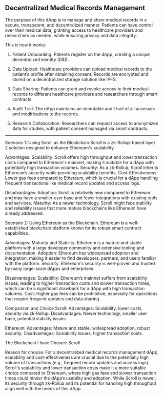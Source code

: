 Decentralized Medical Records Management
--------------------------------------------------------------------
The purpose of this dApp is to manage and share medical records in a secure, transparent, and decentralized manner. Patients can have control over their medical data, granting access to healthcare providers and researchers as needed, while ensuring privacy and data integrity.

This is how it works:
1. Patient Onboarding: Patients register on the dApp, creating a unique decentralized identity (DID).

2. Data Upload: Healthcare providers can upload medical records to the patient’s profile after obtaining consent. Records are encrypted and stored on a decentralized storage solution like IPFS.

3. Data Sharing: Patients can grant and revoke access to their medical records to different healthcare providers and researchers through smart contracts.

4. Audit Trail: The dApp maintains an immutable audit trail of all accesses and modifications to the records.

5. Research Collaboration: Researchers can request access to anonymized data for studies, with patient consent managed via smart contracts.
--------------------------------------------------------------------
Scenario 1: Using Scroll as the Blockchain
Scroll is a zk-Rollup-based layer 2 solution designed to enhance Ethereum's scalability.

Advantages:
Scalability: Scroll offers high throughput and lower transaction costs compared to Ethereum's mainnet, making it suitable for a dApp with potentially high transaction volumes.
Security: As a zk-Rollup, Scroll inherits Ethereum’s security while providing scalability benefits.
Cost-Effectiveness: Lower gas fees compared to Ethereum, which is crucial for a dApp handling frequent transactions like medical record updates and access logs.

Disadvantages:
Adoption: Scroll is relatively new compared to Ethereum and may have a smaller user base and fewer integrations with existing tools and services.
Maturity: As a newer technology, Scroll might face stability and reliability issues that more mature blockchains like Ethereum have already addressed.

Scenario 2: Using Ethereum as the Blockchain.
Ethereum is a well-established blockchain platform known for its robust smart contract capabilities.

Advantages:
Maturity and Stability: Ethereum is a mature and stable platform with a large developer community and extensive tooling and documentation.
Adoption: Ethereum has widespread adoption and integration, making it easier to find developers, partners, and users familiar with the platform.
Security: Ethereum's security is well-proven and trusted by many large-scale dApps and enterprises.

Disadvantages:
Scalability: Ethereum’s mainnet suffers from scalability issues, leading to higher transaction costs and slower transaction times, which can be a significant drawback for a dApp with high transaction volumes.
Cost: Higher gas fees can be prohibitive, especially for operations that require frequent updates and data sharing.

Comparison and Choice
Scroll:
Advantages: Scalability, lower costs, security via zk-Rollup.
Disadvantages: Newer technology, smaller user base, potential stability issues.

Ethereum:
Advantages: Mature and stable, widespread adoption, robust security.
Disadvantages: Scalability issues, higher transaction costs.

The Blockchain I have Chosen: Scroll

Reason for choose:
For a decentralized medical records management dApp, scalability and cost-effectiveness are crucial due to the potentially high volume of transactions (e.g., frequent record updates and access logs). Scroll's scalability and lower transaction costs make it a more suitable choice compared to Ethereum, where high gas fees and slower transaction times could hinder the dApp’s usability and adoption. While Scroll is newer, its security through zk-Rollup and its potential for handling high throughput align well with the needs of this dApp.
